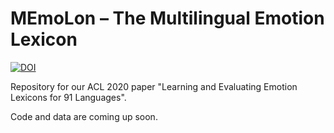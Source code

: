 # MEmoLon – The Multilingual Emotion Lexicon

[![DOI](https://zenodo.org/badge/DOI/10.5281/zenodo.3779901.svg)](https://doi.org/10.5281/zenodo.3779901)


Repository for our ACL 2020 paper "Learning and Evaluating Emotion Lexicons for 91 Languages".

Code and data are coming up soon.
